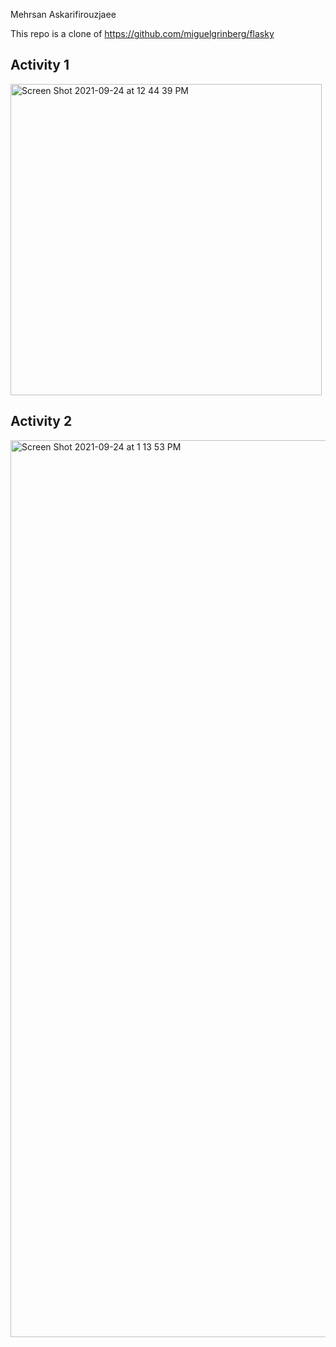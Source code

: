Mehrsan Askarifirouzjaee

This repo is a clone of https://github.com/miguelgrinberg/flasky

## Activity 1  

<img width="498" alt="Screen Shot 2021-09-24 at 12 44 39 PM" src="https://user-images.githubusercontent.com/90486020/134716949-a5b9b2ff-89e9-41c6-934e-c7229798779c.png">

## Activity 2
<img width="1435" alt="Screen Shot 2021-09-24 at 1 13 53 PM" src="https://user-images.githubusercontent.com/90486020/134716879-e995b87f-7fbd-4657-adc8-2b1a8ae7b7fe.png">

